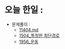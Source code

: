 # 오늘 한일 :
  - 문제풀이 :
    - [11404.md](https://github.com/SeungMin2001/TIL/blob/main/algorithm_list/11404_%ED%94%8C%EB%A1%9C%EC%9D%B4%EB%93%9C.md)
    - [1504_특정한 최단경로](https://github.com/SeungMin2001/TIL/blob/main/algorithm_list/1504_%ED%8A%B9%EC%A0%95%ED%95%9C%20%EC%B5%9C%EB%8B%A8%EA%B2%BD%EB%A1%9C.md)
    - [1956_운동](https://github.com/SeungMin2001/TIL/blob/main/algorithm_list/1956_%EC%9A%B4%EB%8F%99.md)

